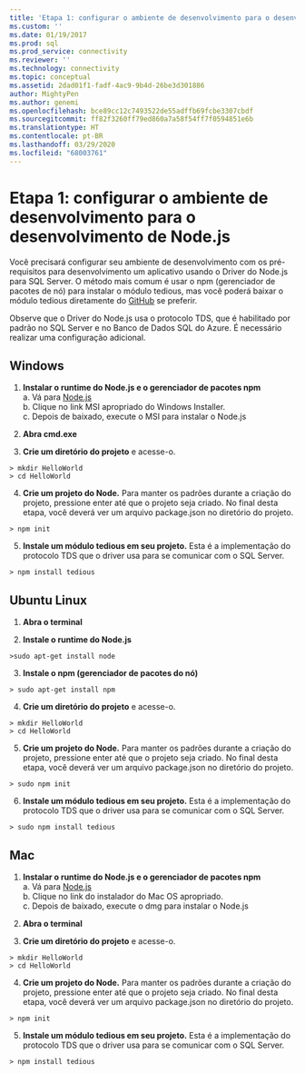 ```yaml
---
title: 'Etapa 1: configurar o ambiente de desenvolvimento para o desenvolvimento de Node.js | Microsoft Docs'
ms.custom: ''
ms.date: 01/19/2017
ms.prod: sql
ms.prod_service: connectivity
ms.reviewer: ''
ms.technology: connectivity
ms.topic: conceptual
ms.assetid: 2dad01f1-fadf-4ac9-9b4d-26be3d301886
author: MightyPen
ms.author: genemi
ms.openlocfilehash: bce89cc12c7493522de55adffb69fcbe3307cbdf
ms.sourcegitcommit: ff82f3260ff79ed860a7a58f54ff7f0594851e6b
ms.translationtype: HT
ms.contentlocale: pt-BR
ms.lasthandoff: 03/29/2020
ms.locfileid: "68003761"
---
```

# <a name="step-1--configure-development-environment-for-nodejs-development"></a>Etapa 1: configurar o ambiente de desenvolvimento para o desenvolvimento de Node.js
Você precisará configurar seu ambiente de desenvolvimento com os pré-requisitos para desenvolvimento um aplicativo usando o Driver do Node.js para SQL Server.  O método mais comum é usar o npm (gerenciador de pacotes de nó) para instalar o módulo tedious, mas você poderá baixar o módulo tedious diretamente do [GitHub](https://github.com/pekim/tedious) se preferir.  
  
Observe que o Driver do Node.js usa o protocolo TDS, que é habilitado por padrão no SQL Server e no Banco de Dados SQL do Azure.  É necessário realizar uma configuração adicional.  
  
## <a name="windows"></a>Windows  
  
1. **Instalar o runtime do Node.js e o gerenciador de pacotes npm**  
a. Vá para [Node.js](https://nodejs.org/en/download/)  
b. Clique no link MSI apropriado do Windows Installer.   
c. Depois de baixado, execute o MSI para instalar o Node.js  
  
2. **Abra cmd.exe**  
  
3. **Crie um diretório do projeto** e acesse-o.    
```  
> mkdir HelloWorld  
> cd HelloWorld  
```  
4. **Crie um projeto do Node.**  Para manter os padrões durante a criação do projeto, pressione enter até que o projeto seja criado. No final desta etapa, você deverá ver um arquivo package.json no diretório do projeto.  
```  
> npm init  
```  
  
5. **Instale um módulo tedious em seu projeto.**  Esta é a implementação do protocolo TDS que o driver usa para se comunicar com o SQL Server.  
```  
> npm install tedious  
```  
  
## <a name="ubuntu-linux"></a>Ubuntu Linux  
  
1.  **Abra o terminal**  
  
2. **Instale o runtime do Node.js**  
```  
>sudo apt-get install node  
```  
3. **Instale o npm (gerenciador de pacotes do nó)**  
```  
> sudo apt-get install npm  
```  
4. **Crie um diretório do projeto** e acesse-o.    
```  
> mkdir HelloWorld  
> cd HelloWorld  
```  
  
5. **Crie um projeto do Node.**  Para manter os padrões durante a criação do projeto, pressione enter até que o projeto seja criado. No final desta etapa, você deverá ver um arquivo package.json no diretório do projeto.  
```  
> sudo npm init  
```  
  
6. **Instale um módulo tedious em seu projeto.**  Esta é a implementação do protocolo TDS que o driver usa para se comunicar com o SQL Server.  
```  
> sudo npm install tedious  
```  
  
## <a name="mac"></a>Mac  
  
1. **Instalar o runtime do Node.js e o gerenciador de pacotes npm**  
a. Vá para [Node.js](https://nodejs.org/en/download/)  
b. Clique no link do instalador do Mac OS apropriado.  
c. Depois de baixado, execute o dmg para instalar o Node.js  
  
2. **Abra o terminal**  
  
3. **Crie um diretório do projeto** e acesse-o.    
```  
> mkdir HelloWorld  
> cd HelloWorld  
```  
  
4. **Crie um projeto do Node.**  Para manter os padrões durante a criação do projeto, pressione enter até que o projeto seja criado. No final desta etapa, você deverá ver um arquivo package.json no diretório do projeto.  
```  
> npm init  
```  
  
5. **Instale um módulo tedious em seu projeto.**  Esta é a implementação do protocolo TDS que o driver usa para se comunicar com o SQL Server.  
```  
> npm install tedious  
```  
  
